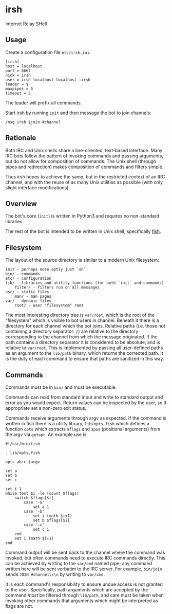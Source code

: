 irsh
====

Internet Relay SHell

Usage
-----

Create a configuration file `etc/irsh.ini`:

    [irsh]
    host = localhost
    port = 6667
    nick = irsh
    user = irsh localhost localhost :irsh
    leader = $
    maxpipes = 5
    timeout = 5

The leader will prefix all commands.

Start irsh by running `init` and then message the bot to join channels:

    /msg irsh $join #channel

Rationale
---------

Both IRC and Unix shells share a line-oriented, text-based interface. Many IRC
bots follow the pattern of invoking commands and passing arguments, but do not
allow for composition of commands. The Unix shell (through pipes and
redirection) makes composition of commands and filters simple.

Thus irsh hopes to achieve the same, but in the restricted context of an IRC
channel, and with the reuse of as many Unix utilities as possible (with only
slight interface modifications).

Overview
--------

The bot's core (`init`) is written in Python3 and requires no non-standard
libraries.

The rest of the bot is intended to be written in Unix shell, specifically
[fish](http://fishshell.com/).

Filesystem
----------

The layout of the source directory is similar to a modern Unix filesystem:

    init - perhaps more aptly just `sh`
    bin/ - commands
    etc/ - configuration
    lib/ - libraries and utility functions (for both `init` and commands)
        filter/ - filters run on all messages
    usr/ - static files
        man/ - man pages
    var/ - dynamic files
        root/ - user "filesystem" root

The most interesting directory tree is `var/root`, which is the root of the
"filesystem" which is visible to bot users in channel. Beneath it there is a
directory for each channel which the bot joins. Relative paths (i.e. those not
containing a directory separator: `/`) are relative to the directory
corresponding to the channel from which the message originated. If the path
contains a directory separator it is considered to be absolute, and is relative
to `var/root`. This is implemented by passing all user-defined paths as an
argument to the `lib/path` binary, which returns the corrected path. It is the
duty of each command to ensure that paths are sanitized in this way.

Commands
--------

Commands must be in `bin/` and must be executable.

Commands can read from standard input and write to standard output and
error as you would expect. Return values can be inspected by the user, so if
appropriate set a non-zero exit status.

Commands receive arguments through argv as expected. If the command is written
in fish there is a utility library, `lib/opts.fish` which defines a function
`opts` which extracts `$flags` and `$pos` (positional arguments) from the argv
via `getopt`. An example use is:

```fish
#!/usr/bin/fish

. lib/opts.fish

opts ab:c $argv

set a
set b
set c

set i 1
while test $i -le (count $flags)
    switch $flags[$i]
        case '-a'
            set a 1
        case '-b'
            set i (math $i+1)
            set b $flags[$i]
        case '-c'
            set c 1
    end
    set i (math $i+1)
end
```

Command output will be sent back to the channel where the command was invoked,
but often commands need to execute IRC commands directly. This can be achieved
by writing to the `var/cmd` named pipe; any command written here will be sent
verbatim to the IRC server. For example, `bin/join` sends `JOIN #channel\r\n`
by writing to `var/cmd`.

It is each command's responsibility to ensure undue access is not granted to
the user. Specifically, path arguments which are accepted by the command *must*
be filtered through `lib/path`, and care must be taken when invoking other
commands that arguments which might be interpreted as flags are not.

